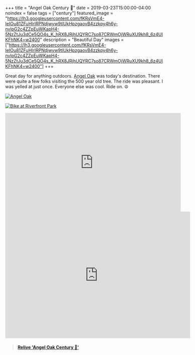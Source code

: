 +++
title =  "Angel Oak Century 💯"
date = 2019-03-23T15:00:00-04:00
noindex = false
tags = ["century"]
featured_image = "https://lh3.googleusercontent.com/fKRsVmE4-IeIOu81ZFuHlrIRPNdjwyw9tlUkHpzgaovB4zzkpy4h6y-nvlpG2c4ZZpEuWKapH4-5NzZtJu3dCe5QO4s_K_hRX8JRjhUQYRC7so87CRWmOjWRuXU9kh8_6z4UIKFhNK4=w2400"
description = "Beautiful Day"
images = ["https://lh3.googleusercontent.com/fKRsVmE4-IeIOu81ZFuHlrIRPNdjwyw9tlUkHpzgaovB4zzkpy4h6y-nvlpG2c4ZZpEuWKapH4-5NzZtJu3dCe5QO4s_K_hRX8JRjhUQYRC7so87CRWmOjWRuXU9kh8_6z4UIKFhNK4=w2400"]
+++

Great day for anything outdoors. [Angel Oak](https://en.wikipedia.org/wiki/Angel_Oak) was today's destination. There were quite a few folks visiting the 500 year old tree. The ride was pleasant. I was yelled at just once. Everyone else was cool. Ride on. ☮

[![Angel Oak](https://lh3.googleusercontent.com/_2WIuy8esUgC3WswbvZzVxvCNsgBXxvi4-kDI2ENJCEOpIhFk-0VYXT5L7t0jr5uV64Hj4eZ8ccL9CVhorgYdTrtalNBtoKpRMcOM2ptAhZ534Qt-8VYEqme3srTXwduAikE6L0nyKE=w2400)](https://lh3.googleusercontent.com/_2WIuy8esUgC3WswbvZzVxvCNsgBXxvi4-kDI2ENJCEOpIhFk-0VYXT5L7t0jr5uV64Hj4eZ8ccL9CVhorgYdTrtalNBtoKpRMcOM2ptAhZ534Qt-8VYEqme3srTXwduAikE6L0nyKE=w2400)

[![Bike at Riverfront Park](https://lh3.googleusercontent.com/96NlwQb5Ix6OAXRQ5mQWHnJxotb9OOnINFVq2Nmx8XDuDwJDvbV782IJgbOfK2tDBV9el4uRghTm8ZQ-eZJoJ8L60rQd-Xp1mOq2FYjXvkQy_0x6COdbexAZ4jfozZa2e9_GFBfmpEE=w2400)](https://lh3.googleusercontent.com/96NlwQb5Ix6OAXRQ5mQWHnJxotb9OOnINFVq2Nmx8XDuDwJDvbV782IJgbOfK2tDBV9el4uRghTm8ZQ-eZJoJ8L60rQd-Xp1mOq2FYjXvkQy_0x6COdbexAZ4jfozZa2e9_GFBfmpEE=w2400)

<iframe width="560" height="315" src="https://www.youtube.com/embed/chBeRPUBiTY" frameborder="0" allow="accelerometer; autoplay; encrypted-media; gyroscope; picture-in-picture" allowfullscreen></iframe>



<iframe height='405' width='590' frameborder='0' allowtransparency='true' scrolling='no' src='https://www.strava.com/activities/2235038244/embed/f5f86b91b621ce223da7c3a9b6cf8ebb88040168'></iframe>


<blockquote class="embedly-card" data-card-controls="0" data-card-key="f1631a41cb254ca5b035dc5747a5bd75"><h4><a href="https://www.relive.cc/view/2235038244?r=embed-site">Relive 'Angel Oak Century 💯'</a></h4></blockquote>
        <script async src="https://cdn.embedly.com/widgets/platform.js" charset="UTF-8"></script>
